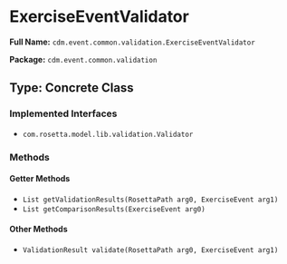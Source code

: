 # ExerciseEventValidator

**Full Name:** `cdm.event.common.validation.ExerciseEventValidator`

**Package:** `cdm.event.common.validation`

## Type: Concrete Class

### Implemented Interfaces

- `com.rosetta.model.lib.validation.Validator`

### Methods

#### Getter Methods

- `List getValidationResults(RosettaPath arg0, ExerciseEvent arg1)`
- `List getComparisonResults(ExerciseEvent arg0)`

#### Other Methods

- `ValidationResult validate(RosettaPath arg0, ExerciseEvent arg1)`


